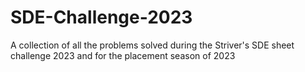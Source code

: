 # SDE-Challenge-2023
A collection of all the problems solved during the Striver's SDE sheet challenge 2023 and for the placement season of 2023
